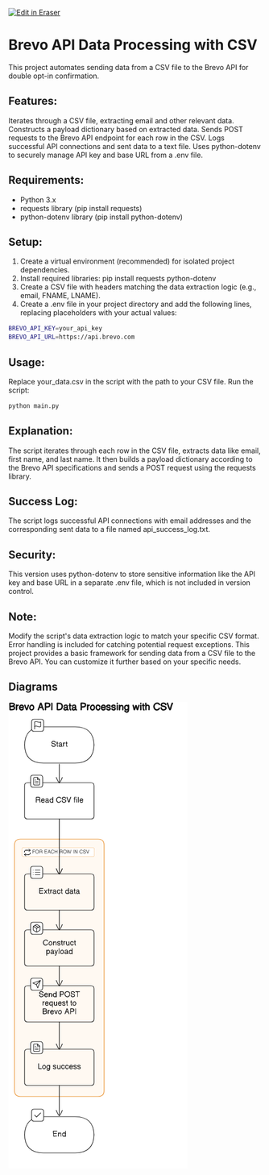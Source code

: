 <p><a target="_blank" href="https://app.eraser.io/workspace/427E9mL2QrH2rpHE9SVm" id="edit-in-eraser-github-link"><img alt="Edit in Eraser" src="https://firebasestorage.googleapis.com/v0/b/second-petal-295822.appspot.com/o/images%2Fgithub%2FOpen%20in%20Eraser.svg?alt=media&amp;token=968381c8-a7e7-472a-8ed6-4a6626da5501"></a></p>

# Brevo API Data Processing with CSV
This project automates sending data from a CSV file to the Brevo API for double opt-in confirmation.

## Features:
Iterates through a CSV file, extracting email and other relevant data.
Constructs a payload dictionary based on extracted data.
Sends POST requests to the Brevo API endpoint for each row in the CSV.
Logs successful API connections and sent data to a text file.
Uses python-dotenv to securely manage API key and base URL from a .env file.

## Requirements:
- Python 3.x
- requests library (pip install requests)
- python-dotenv library (pip install python-dotenv)
## Setup:
1. Create a virtual environment (recommended) for isolated project dependencies.
2. Install required libraries: pip install requests python-dotenv
3. Create a CSV file with headers matching the data extraction logic (e.g., email, FNAME, LNAME).
4. Create a .env file in your project directory and add the following lines, replacing placeholders with your actual values:
```bash
BREVO_API_KEY=your_api_key
BREVO_API_URL=https://api.brevo.com
```
## Usage:
Replace your_data.csv in the script with the path to your CSV file.
Run the script: 

```bash
python main.py
```
## Explanation:
The script iterates through each row in the CSV file, extracts data like email, first name, and last name. It then builds a payload dictionary according to the Brevo API specifications and sends a POST request using the requests library.

## Success Log:
The script logs successful API connections with email addresses and the corresponding sent data to a file named api_success_log.txt.

## Security:
This version uses python-dotenv to store sensitive information like the API key and base URL in a separate .env file, which is not included in version control.

## Note:
Modify the script's data extraction logic to match your specific CSV format.
Error handling is included for catching potential request exceptions.
This project provides a basic framework for sending data from a CSV file to the Brevo API. You can customize it further based on your specific needs.


<!-- eraser-additional-content -->
## Diagrams
<!-- eraser-additional-files -->
<a href="/README-Brevo API Data Processing with CSV-1.eraserdiagram" data-element-id="fexIafQDXbKbDqreABvuB"><img src="/.eraser/427E9mL2QrH2rpHE9SVm___3Jivg2tjMecMlrHwbIVIBR8f7U03___---diagram----45e0b0ce114090220152bb265f71f347-Brevo-API-Data-Processing-with-CSV.png" alt="" data-element-id="fexIafQDXbKbDqreABvuB" /></a>
<!-- end-eraser-additional-files -->
<!-- end-eraser-additional-content -->
<!--- Eraser file: https://app.eraser.io/workspace/427E9mL2QrH2rpHE9SVm --->